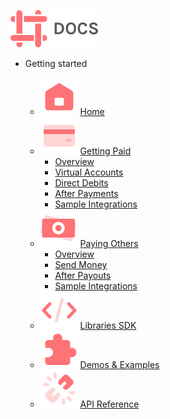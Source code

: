 <!-- _navbar.md -->
<div class="pl-2">

![docs Logo](/assets/img/logo.svg) 

</div>

* Getting started

  * ![Home Logo](assets/img/home.svg) [Home](README.md)
  * ![Accept Logo](/assets/img/card.svg) [Getting Paid](accept_payments.md)
    * [Overview](accept_payments.md#overview)
    * [Virtual Accounts](virtual_accounts.md)
    * [Direct Debits](direct_debits.md)
    * [After Payments](after_payments.md)
    * [Sample Integrations](accept_integrations.md)
  * ![Make Logo](/assets/img/money.svg) [Paying Others](make_payments.md)
    * [Overview](make_payments.md#overview)
    * [Send Money](send_money.md)
    * [After Payouts](after_payouts.md)
    * [Sample Integrations](make_integrations.md)
  * ![Libraries Logo](/assets/img/code.svg) [Libraries SDK](jsSDK.md)
  * ![Demo Logo](/assets/img/puzzle.svg) [Demos & Examples](demos.md)
  * ![API Logo](/assets/img/stockholm.svg) [API Reference](api.md) 

  <!-- * ![Business Logo](/assets/img/business.svg) [Business Operations](business.md)
    * [Overview](business.md#overview)
    * [Settlement](send_money.md)
    * [Chargebacks](chargeback.md) -->
    




<!--
Clarify inbranch referral -access & WAPIC
--->